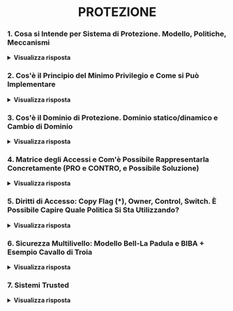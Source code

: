 
<h1 align="center">PROTEZIONE</h1>

### 1. Cosa si Intende per Sistema di Protezione. Modello, Politiche, Meccanismi

<details>
  <summary><b>Visualizza risposta</b></summary>
  
  Un sistema di protezione permette di definire delle tecniche di controllo degli accessi. Questo si esprime tramite 3 concetti fondamentali:
  ##### Modello
  Definisce:
  - **oggetti**, ovvero la <u>parte passiva</u>, le risorse fisiche e logiche, ad esempio i file;
  - **soggetti**, ovvero la <u>parte attiva</u>, le entità che possono richiedere l'accesso alle risorse, ad esempio utenti e processi;
  - **diritti di accesso**, ovvero le <u>operazioni</u> con cui i soggetti possono operare sugli oggetti, ad esempio lettura e scrittura.
  NB: un soggetto può avere diritti di accesso sia per oggetti che per soggetti.
  ##### Politiche
  Definiscono le *regole* con cui i soggetti possono accedere agli oggetti. Si classificano in 3 tipologie:
  - **Discretionary Access Control (DAC)**, prevede che il proprietario di un oggetto ne controlli i diritti di accesso (gestione delle politiche decentralizzata, come accade in UNIX);
  - **Mandatory Access Control (MAC)**, prevede che i diritti vengano decisi in modo centralizzato (tipico dei sistemi ad alta sicurezza, ad esempio enti governativi);
  - **Role Based Access Control (RBAC)**, prevede che i diritti di accesso alle risorse vengano assegnati in base al ruolo, che viene assegnato in modo centralizzato (gli utenti possono appartenere a diversi ruoli).
  ##### Meccanismi
  Sono gli strumenti messi a disposizione dal sistema di protezione per imporre una determinata politica e vanno realizzati per rispettare:
  - **flessibilità** del sistema di protezione, ovvero devono essere abbastanza generali da permettere l'applicazione di diverse politiche;
  - **separazione tra meccanismi e politiche**, secondo cui la politica definisce "cosa va fatto" ed i meccanismi "come va fatto".
  
  ###### Esempio UNIX
  Politica DAC: l'utente definisce la *politica*, ovvero il valore dei bit di protezione per ogni oggetto di sua proprietà, ed il SO fornisce un *meccanismo* per definire ed interpretare per ciascun oggetto i bit di protezione.
</details>

### 2. Cos'è il Principio del Minimo Privilegio e Come si Può Implementare

<details>
  <summary><b>Visualizza risposta</b></summary>
  
  Se il érincipio del Minimo Privilegio (Principle Of Least Authority - POLA) viene rispettato, ad ogni soggetto sono garantiti i diritti di accesso dei soli oggetti strettamente necessari alla sua esecuzione. Il rispetto di questo principio è desiderabile a prescindere dalla politica adottata.
  
  Per implementarlo è possibile adottare un'associazione processo-dominio dinamica, che permetta di effettuare, a tempo di esecuzione del processo, il passaggio da un dominio ad un altro, in base alle risorse ad esso necessario in qualsiasi istante della sua esecuzione.
</details>

### 3. Cos'è il Dominio di Protezione. Dominio statico/dinamico e Cambio di Dominio

<details>
  <summary><b>Visualizza risposta</b></summary>
  
  Un dominio di protezione definisce un insieme di coppie <oggetto, diritti di accesso>, che rappresenta l'ambiente di protezione nel quale un certo soggetto esegue. Il dominio di protezione è infatti univoco per ciascun soggetto, e in ogni istante della sua esecuzione, un soggetto (processo) è associato ad uno ed un solo dominio, e può accedere solo agli oggetti specificati nel suo dominio, con i relativi diritti.
  
  L'associazione tra processo e dominio può essere:
  - **statica**, se rimane fissa durante l'intera esecuzione del processo. 
  - **dinamica**, se può variare nel corso dell'esecuzione del processo.
  Poiché a tempo di esecuzione, l'insieme globale delle risorse che un processo potrà usare può non essere conosciuto a priori, e l'insieme minimo delle risorse a lui necessarie cambia dinamicamente durante l'esecuzione, l'associazione statica non permette di realizzare il Principio del Minimo Privilegio. Al contrario, ciò è possibile con l'associazione dinamica, tuttavia occorre un meccanismo di cambio di dominio.
  
  Esempio: cambio di dominio relativo all'esecuzione di system call (2 ring, protezione tra kernel e utente, ma non tra diversi utenti); cambio di dominio in UNIX, realizzato tramite il bit set-uid che, se abilitato, permette al processo che esegue il file di passare nel dominio del proprietario del file.
</details>

### 4. Matrice degli Accessi e Com'è Possibile Rappresentarla Concretamente (PRO e CONTRO, e Possibile Soluzione)

<details>
  <summary><b>Visualizza risposta</b></summary>
  
  La matrice degli accessi permette di rappresentare, a livello astratto, lo <u>stato di protezione</u> di un sistema in un determinato istante, ad esempio utilizzando le righe per indicare i soggetti, e le colonne per gli oggetti, mentre i singoli elementi contengono i vari diritti di accesso. Offre ai meccanismi le informazioni che gli consentono di verificare il rispetto dei vincoli di accesso.
  
  Solitamente il numero dei soggetti e soprattutto degli oggetti tende ad essere molto grande (e i diritti di accesso generalmente sono sparsi). Dunque, la matrice degli accessi non può essere realizzata come un'unica struttura Ns x No, in quanto ciò non sarebbe ottimale per l'occupazione della memoria né per l'efficienza negli accessi. Per questo motivo, la realizzazione concreta dev'essere ottimizzata, ed esistono 2 approcci:
  - **Access Control List (ACL)**, si basa su una rappresentazione per <u>colonne</u> e prevede che ad ogni <u>oggetto</u> sia associata una lista di coppie <soggetto, insieme-dei-diritti> (o <soggetto, gruppo, insieme-dei-diritti>), solo per i soggetti con un insieme non vuoto di diritti per l'oggetto.
  Quando dev'essere fatta un'operazione M su un oggetto Oj dal soggetto Si, il meccanismo di protezione cerca nell'ACL corrispondente all'oggetto Oj l'entry corrispondente al soggetto Si e controlla se è presente il diritto di eseguire M. La ricerca può essere fatta anche su una lista che contiene i diritti di accesso comuni a tutti i soggetti.
  La <u>revoca</u> di un diritto di accesso è molto <u>semplice</u> con ACL, in quanto basta fare riferimento all'oggetto coinvolto.
  - **Capability List (CL)**, si basa su una rappresentazione per <u>righe</u> e prevede che per ogni <u>soggetto</u> si abbia una lista di coppie <oggetto, insieme-dei-diritti>, che prendono nome di *capability* (capability = coppia).
  Per proteggere le CL da manomissioni, esse vengono memorizzate nello spazio del kernel e l'utente può far riferimento solo ad un puntatore che identifica la sua posizione nella lista.
  La <u>revoca</u> di un diritto di accesso è più <u>complesso</u> perché è necessario verificare, per ogni dominio (soggetto), se contiene capability che fanno riferimento all'oggetto considerato.
  
  Entrambe le soluzioni presentano **problemi di efficienza**: con le ACL i diritti di accesso di un particolare soggetto sono sparsi nelle varie ACL; con CL, l'informazione relativa a tutti i diritti di accesso applicabili ad un certo oggetto è sparsa nelle varie CL.
  
  **Soluzione Ibrida**: vengono combinati i due metodi. La ACL viene memorizzata in <u>memoria persistente</u> (secondaria) e, quando un soggetto tenta di accedere ad un oggetto per la prima volta, se il diritto invocato è presente nella ACL, viene restituita la CL relativa al soggetto richiedente, e salvata in <u>memoria volatile</u> (RAM). In questo modo il soggetto può accedere all'oggetto più volte senza dover analizzare nuovamente la ACL. Dopo l'ultimo accesso, la CL viene distrutta dalla memoria volatile.
</details>

### 5. Diritti di Accesso: Copy Flag (*), Owner, Control, Switch. È Possibile Capire Quale Politica Si Sta Utilizzando?

<details>
  <summary><b>Visualizza risposta</b></summary>
  
  **Copy Flag** (\*): è un diritto di accesso esercitato da un soggetto su un particolare diritto di accesso per un oggetto, che permette la propagazione di tale diritto ad altri soggetti. La propagazione può essere realizzata in due modi: *trasferimento* (il soggetto iniziale perde il diritto), e *copia* (il soggetto iniziale mantiene il diritto).
  
  **Owner**: possedere tale diritto su un oggetto permette di assegnare e revocare un qualunque diritto di accesso su tale oggetto ad altri soggetti.
  
  **Control**: se un soggetto S1 possiede tale diritto su un altro soggetto S2, S1 può revocare a S2 un qualunque diritto di accesso per oggetti nel suo dominio (di S2).
  
  **Switch**: se un soggetto possiede tale diritto su un altro soggetto, può spostarsi nel dominio di quest'ultimo.
  
  In certi casi è possibile capire quale politica il sistema di protezione sta adottando in base alla presenza di certi diritti. Copy flag e owner, ad esempio, indicano esplicitamente l'utilizzo di una politica DAC (decentralizzata).
</details>

### 6. Sicurezza Multilivello: Modello Bell-La Padula e BIBA + Esempio Cavallo di Troia

<details>
  <summary><b>Visualizza risposta</b></summary>
  
  In alcuni ambienti è necessario un controllo più stretto sulle regole di accesso alle risorse (es: militare). I sistemi di sicurezza multilivello prevedono che vengano stabilite regole generali non modificabili senza aver ottenuto dei permessi speciali (basato su politica MAC, ovvero controllo degli accessi obbligatorio). In un sistema di sicurezza multilivello, i soggetti e gli oggetti sono classificati in livelli (classi di accesso) e vengono imposte delle regole di sicurezza che controllano il flusso delle informazioni tra i livelli.
  
  ##### Modello Bell-La Padula
  È progettato per garantire la segretezza (confidenzialità) dei dati, ma non l'integrità. Associa al sistema di protezione (matrice degli accessi), un modello di sicurezza multilivello, che prevede 2 regole:
  1. **Semplice sicurezza**, permette ad un processo in esecuzione ad un determinato livello, di <u>leggere solo oggetti di livello pari o inferiore</u>;
  2. **Star (o di integrità)**, permette ad un processo in esecuzione ad un determinato livello, di <u>scrivere solo oggetti di livello pari o superiore</u>.
  
  <img width="50%" src="https://github.com/mikyll/Sistemi-Operativi-M/blob/main/gfx/02%20-%20Protezione/Flusso%20Modello%20Bell-La%20Padula.png"/>
  
  Esempio di **difesa da un Trojan**, con modello Bell-La Padula:
  S1 possiede un file F1 da proteggere, con permessi di lettura/scrittura che appartengono solo a lui (S1);
  S2 è ostile e vuole rubarli, e possiede un file eseguibile CT (Cavallo di Troia), che ha installato nel sistema, assieme ad un file F2 che usa come "tasca posteriore".
  ACL:
  - S2 ha permessi di lettura/scrittura per F2 (tasca posteriore);
  - S2 dà a S1 il permesso di scrittura su F2;
  - S2 dà a S1 il permesso di esecuzione su CT;
  - F1 (file da proteggere) è leggibile solo da S1.
  S2 induce S1 ad eseguire CT che, essendo eseguito a nome di S1, può leggere F1 e scrivere su F2. In quanto sia lettura che scrittura soddisfano i vincoli della ACL.<br/>
  Tuttavia, se il sistema prevedesse il modello di sicurezza multilivello Bell-La Padula, e ci fossero ad esempio 2 livelli (*riservato*, per processi e file di S1, e *pubblico*, per processi e file di S2), il processo che esegue CT assumerebbe il livello di S1 (riservato), dunque potrebbe leggere il file F1 da proteggere, in quanto di pari livello (proprietà di semplice sicurezza rispettata), ma non potrebbe scrivere sul file F2, in quanto di livello inferiore (proprietà star violata). Dunque l'accesso, nonostante è consentito dalla ACL, viene negato.
  
  ##### Modello BIBA
  È progettato per garantire l'integrità dei dati, ma non la segretezza. Prevede anch'esso 2 regole:
  1. **Semplice sicurezza**, permette ad un processo in esecuzione ad un determinato livello, di <u>scrivere solo oggetti di livello pari o inferiore</u>;
  2. **Star (o di integrità)**, permette ad un processo in esecuzione ad un determinato livello, di <u>leggere solo oggetti di livello pari o superiore</u>.
  
  I modelli Bell-La Padula e BIBA sono in conflitto e non possono essere utilizzati contemporaneamente. Le politiche di sicurezza multilivello coesistono con le regole imposte dal sistema di protezione (ACL/CL) e hanno la *priorità* su quest'ultime.
</details>

### 7. Sistemi Trusted

<details>
  <summary><b>Visualizza risposta</b></summary>
  
  Un sistema trusted è un sistema operativo per il quale
</details>